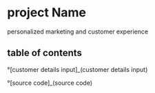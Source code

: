 # project Name

personalized marketing and customer experience 

## table of contents 
°[customer details input]_(customer details input)

°[source code]_(source code)

